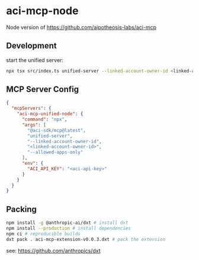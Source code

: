 # aci-mcp-node

Node version of https://github.com/aipotheosis-labs/aci-mcp

## Development

start the unified server:

```bash
npx tsx src/index.ts unified-server --linked-account-owner-id <linked-account-owner-id> --allowed-apps-only
```

## MCP Server Config

```json
{
  "mcpServers": {
    "aci-mcp-unified-node": {
      "command": "npx",
      "args": [
        "@aci-sdk/mcp@latest",
        "unified-server",
        "--linked-account-owner-id",
        "<linked-account-owner-id>",
        "--allowed-apps-only"
      ],
      "env": {
        "ACI_API_KEY": "<aci-api-key>"
      }
    }
  }
}
```

## Packing

```bash
npm install -g @anthropic-ai/dxt # install dxt
npm install --production # install dependencies
npm ci # reproducible builds
dxt pack . aci-mcp-extension-v0.0.3.dxt # pack the extension
```

see: https://github.com/anthropics/dxt
